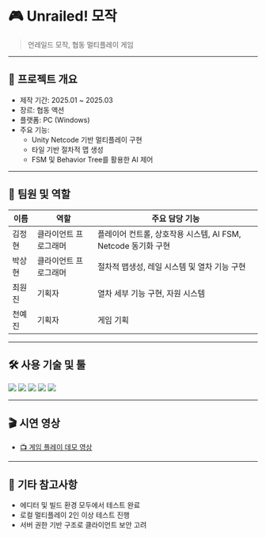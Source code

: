 # 🎮 Unrailed! 모작

> 언레일드 모작, 협동 멀티플레이 게임

---

## 📌 프로젝트 개요

- 제작 기간: 2025.01 ~ 2025.03  
- 장르: 협동 액션
- 플랫폼: PC (Windows)  
- 주요 기능:
  - Unity Netcode 기반 멀티플레이 구현
  - 타일 기반 절차적 맵 생성
  - FSM 및 Behavior Tree를 활용한 AI 제어

---

## 👥 팀원 및 역할

| 이름   | 역할                 | 주요 담당 기능                                               |
|--------|----------------------|--------------------------------------------------------------|
| 김정현 | 클라이언트 프로그래머 | 플레이어 컨트롤, 상호작용 시스템, AI FSM, Netcode 동기화 구현 |
| 박상현 | 클라이언트 프로그래머 | 절차적 맵생성, 레일 시스템 및 열차 기능 구현                  |
| 최원진 | 기획자               | 열차 세부 기능 구현, 자원 시스템                             |
| 천예진 | 기획자               | 게임 기획                                                   |

---

## 🛠 사용 기술 및 툴

<p align="left">
  <img src="https://img.shields.io/badge/Unity-2022.x-black?logo=unity" />
  <img src="https://img.shields.io/badge/C%23-239120?logo=c-sharp&logoColor=white" />
  <img src="https://img.shields.io/badge/Netcode-Server_Authoritative-blue" />
  <img src="https://img.shields.io/badge/BehaviorTree-Unity6-lightgrey" />
  <img src="https://img.shields.io/badge/PlasticSCM-VersionControl-green" />
</p>

---

## 🎬 시연 영상

- [📺 게임 플레이 데모 영상](https://youtu.be/your_demo_video_link)

---

## 📎 기타 참고사항

- 에디터 및 빌드 환경 모두에서 테스트 완료  
- 로컬 멀티플레이 2인 이상 테스트 진행  
- 서버 권한 기반 구조로 클라이언트 보안 고려
